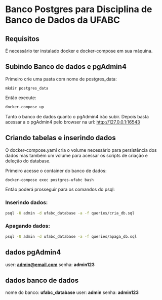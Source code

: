 # Banco Postgres para Disciplina de Banco de Dados da UFABC

## Requisitos

É necessário ter instalado docker e docker-compose em sua máquina.

## Subindo Banco de dados e pgAdmin4

Primeiro crie uma pasta com nome de postgres_data:

```
mkdir postgres_data
```

Então execute:

```bash
docker-compose up
```

Tanto o banco de dados quanto o pgAdmin4 irão subir. Depois basta acessar a o pgAdmin4 pelo browser na url: http://127.0.0.1:16543

## Criando tabelas e inserindo dados

O docker-compose.yaml cria o volume necessário para persistência dos dados mas também um volume para acessar os scripts de criação e deleção do database.

Primeiro acesse o container do banco de dados:

```bash
docker-compose exec postgres-ufabc bash
```

Então poderá prosseguir para os comandos do psql:

### Inserindo dados:
```bash
psql -U admin -d ufabc_database -a -f queries/cria_db.sql
```

### Apagando dados:
```bash
psql -U admin -d ufabc_database -a -f queries/apaga_db.sql
```


## dados pgAdmin4

user: **admin@email.com**
senha: **admin123**

## dados banco de dados

nome do banco: **ufabc_database**
user: **admin**
senha: **admin123**
